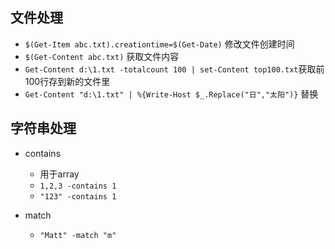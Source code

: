 ## 文件处理

+ `$(Get-Item abc.txt).creationtime=$(Get-Date)` 修改文件创建时间
+ `$(Get-Content abc.txt)` 获取文件内容
+ `Get-Content d:\1.txt -totalcount 100 | set-Content top100.txt`获取前100行存到新的文件里
+ `Get-Content "d:\1.txt" | %{Write-Host $_.Replace("日","太阳")}` 替换


## 字符串处理

+ contains
    + 用于array
    + `1,2,3 -contains 1`
    + `"123" -contains 1`

+ match
    + `"Matt" -match "m"`